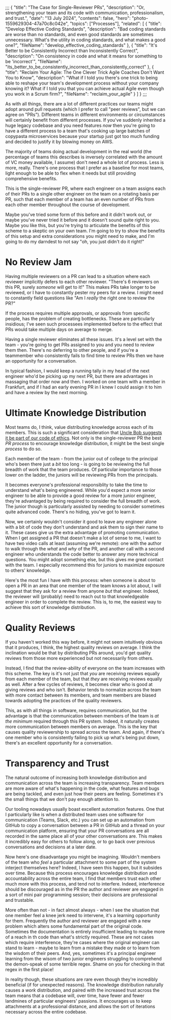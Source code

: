 ;;;
{
	"title": "The Case for Single-Reviewer PRs",
	"description": "Or, strengthening your team and its code with communication, professionalism, and trust.",
	"date": "13 July 2024",
	"contents": false,
	"hero": "photo-1559629304-47a70c8c042e",
    "topics": ["Processes"],
    "related": [
		{ "title": "Develop Effective Coding Standards", "description": "Bad coding standards are worse than no standards, and even good standards are sometimes unnecessary. What's the utility in coding standards, and what makes a good one?", "fileName": "develop_effective_coding_standards" },
		{ "title": "It's Better to be Consistently Incorrect than Inconsistently Correct", "description": "On consistency in code and what it means for something to be 'incorrect'", "fileName": "its_better_to_be_consistently_incorrect_than_consistently_correct" },
		{ "title": "Reclaim Your Agile: The One Clever Trick Agile Coaches Don't Want You to Know", "description": "What if I told you there's one trick to being able to reshape your team's development process without your company knowing it? What if I told you that you can achieve actual Agile even though you work in a Scrum firm?", "fileName": "reclaim_your_agile" }
    ]
}
;;;

As with all things, there are a lot of different practices our teams might adopt around pull requests (which I prefer to call "peer reviews", but we can agree on "PRs"). Different teams in different environments or circumstances will certainly benefit from different processes. If you've suddenly inherited a huge legacy codebase and you need features _now_ then you're going to have a different process to a team that's cooking up large batches of copypasta microservices because your startup just got too much funding and decided to justify it by blowing money on AWS.

The majority of teams doing actual development in the real world (the percentage of teams this describes is inversely correlated with the amount of VC money available, I assume) don't need a whole lot of process. Less is more, really. There's one process that I prefer as a baseline for most teams, light enough to be able to flex when it needs but still providing comprehensive benefits.

This is the single-reviewer PR, where each engineer on a team assigns each of their PRs to a single other engineer on the team on a rotating basis per PR, such that each member of a team has an even number of PRs from each other member throughout the course of development.

Maybe you've tried some form of this before and it didn't work out, or maybe you've never tried it before and it doesn't sound quite right to you. Maybe you like this, but you're trying to articulate the benefits of this scheme to a skeptic on your own team. I'm going to try to show the benefits of this setup and extra considerations you might need to make, and I'm going to do my darndest to not say "oh, you just didn't do it right!"

# No Review Jam

Having multiple reviewers on a PR can lead to a situation where each reviewer implicitly defers to each other reviewer. "There's 6 reviewers on this PR, surely _someone_ will get to it!" This makes PRs take longer to be reviewed, or I have to constantly pester my peers for a review. I might need to constantly field questions like "Am I _really_ the right one to review the PR?"

If the process requires multiple approvals, or approvals from specific people, has the problem of creating bottlenecks. These are particularly insidious; I've seen such processees implemented before to the effect that PRs would take multiple days on average to merge.

Having a single reviewer eliminates all these issues. It's a level set with the team - you're going to get PRs assigned to you and you need to review them then. There's no deferring to other people, and if you're a teammember who consistently fails to find time to review PRs then we have an opportunity for a conversation.

In typical fashion, I would keep a running tally in my head of the next engineer who'd be picking up my next PR, but there are advantages in massaging that order now and then. I worked on one team with a member in Frankfurt, and if I had an early evening PR in I knew I could assign it to him and have a review by the next morning.

# Ultimate Knowledge Distribution

Most teams do, I think, value distributing knowledge across each of its members. This is such a significant consideration that [Uncle Bob suggests it be part of our code of ethics](https://www.youtube.com/watch?v=BSaAMQVq01E). Not only is the single-reviewer PR the best _PR process_ to encourage knowledge distribution, it might be the best single _process_ to do so.

Each member of the team - from the junior out of college to the principal who's been there just a _bit_ too long - is going to be reviewing the full breadth of work that the team produces. Of particular importance to those lower on the ladder, the juniors will be reviewing PRs from the principals.

It becomes everyone's professional responsiblity to take the time to understand what's being engineered. While you'd expect a more senior engineer to be able to provide a good review for a more junior engineer, they're advantaged by being required to consider the full breadth of work. The junior though is particularly assisted by needing to consider sometimes quite advanced code. There's no hiding, you've got to learn it.

Now, we certainly wouldn't consider it good to leave any engineer alone with a bit of code they don't understand and ask them to sign their name to it. These cases give us the extra advantage of promoting communication. When I get assigned a PR that doesn't make a lot of sense to me, I want to have two video calls at least (assuming we're remote): one with the author to walk through the _what_ and _why_ of the PR, and another call with a second engineer who understands the code better to answer any more technical questions. You might adopt something else, but this gives me great contact with the team. I especially recommend this for juniors to maximize exposure to others' knowledge.

Here's the most fun I have with this process: when someone is about to open a PR in an area that one member of the team knows a lot about, I will suggest that they ask for a review from anyone _but_ that engineer. Indeed, the reviewer will (probably) need to reach out to that knowledgeable engineer in order to complete the review. This is, to me, the easiest way to achieve this sort of knowledge distribution.

# Quality Reviews

If you haven't worked this way before, it might not seem intuitively obvious that it produces, I think, the highest quality reviews on average. I think the inclination would be that by distributing PRs around, you'd get quality reviews from those more experienced but not necessarily from others.

Instead, I find that the review-ability of everyone on the team increases with this scheme. The key is it's not just that _you_ are receiving reviews equally from each member of the team, but that _they_ are receiving reviews equally as well. After a few cycles of reviews, it becomes clear who is good at giving reviews and who isn't. Behavior tends to normalize across the team with more contact between its members, and team members are biased towards adopting the practices of the quality reviewers.

This, as with all things in software, requires communication, but the advantage is that the communication between members of the team is _at the minimum_ required through this PR system. Indeed, it naturally creates more communication between members on average. This is the key that causes quality reviewership to spread across the team. And again, if there's one member who is consistently failing to pick up what's being put down, there's an excellent opportunity for a conversation.

# Transparency and Trust

The natural outcome of increasing both knowledge distribution and communication across the team is increasing transparency. Team members are more aware of what's happening in the code, what features and bugs are being tackled, and even just how their peers are feeling. Sometimes it's the small things that we don't pay enough attention to.

Our tooling nowadays usually boast excellent automation features. One that I particularly like is when a distributed team uses one software for communication (Teams, Slack, etc.) you can set up an automation from GitHub to copy a conversation between a PR in GitHub and a thread on your communication platform, ensuring that your PR conversations are all recorded in the same place all of your other conversations are. This makes it incredibly easy for others to follow along, or to go back over previous conversations and decisions at a later date.

Now here's one disadvantage you might be imagining. Wouldn't members of the team who _feel_ a particular attachment to some part of the system interject themselves here? Indeed, I have seen this happen, but it subsides over time. Because this process encourages knowledge distribution and accountability across the entire team, I find that members trust each other much more with this process, and tend not to interfere. Indeed, interference should be discouraged as in the PR the author and reviewer are engaged in a sort of mini pair programming session; their decisions are professional and trustable.

More often than not - in fact almost always - when I see the situation that one member feel a knee jerk need to intervene, it's a learning opportunity for them. Frequently the author and reviewer are engaged with a new problem which alters some fundamental part of the original code. Sometimes the documentation is entirely insufficient leading to maybe more of a reach in th code than what's strictly required. These are not cases which require interference, they're cases where the original engineer can stand to learn - maybe to learn from a mistake they made or to learn from the wisdom of their peers. And, yes, sometimes it's a principal engineer learning from the wisom of two junior engineers struggling to comprehend the demon-speak of some terrible regex. Shame on you for checking in that regex in the first place!

In reality though, these situations are rare even though they're incredibly beneficial (if for unexpected reasons). The knowledge distribution naturally causes a _work_ distribution, and paired with the increased trust across the team means that a codebase will, over time, have fewer and fewer landmines of particular engineers' passions. It encourages us to keep attachments at a professional distance, and allows the sort of iterations necessary across the entire codebase.